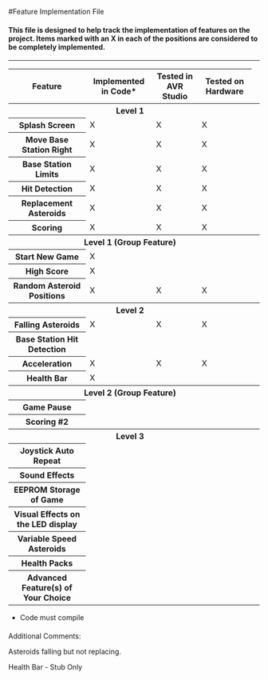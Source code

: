 #Feature Implementation File
#### This file is designed to help track the implementation of features on the project. Items marked with an X in each of the positions are considered to be completely implemented.

***

<table>
	<thead>
		<th>Feature</th>
		<th>Implemented in Code* </th>
		<th>Tested in AVR Studio</th>
		<th>Tested on Hardware</th>
	<thead>
	<tbody>
		<tr>
			<th COLSPAN='4'>Level 1<th>
		</tr>
		<tr>
			<th>Splash Screen</th>
			<td>X</td>
			<td>X</td>
			<td>X</td>
		</tr>
		<tr>
			<th>Move Base Station Right</th>
			<td>X</td>
			<td>X</td>
			<td>X</td>
		</tr>
		<tr>
			<th>Base Station Limits</th>
			<td>X</td>
			<td>X</td>
			<td>X</td>
		</tr>
		<tr>
			<th>Hit Detection</th>
			<td>X</td>
			<td>X</td>
			<td>X</td>
		</tr>
		<tr>
			<th>Replacement Asteroids</th>
			<td>X</td>
			<td>X</td>
			<td>X</td>
		</tr>
		<tr>
			<th>Scoring</th>
			<td>X</td>
			<td>X</td>
			<td>X</td>
		</tr>
		<tr>
			<th COLSPAN='4'>Level 1 (Group Feature)<th>
		</tr>
		<tr>
			<th>Start New Game</th>
			<td>X</td>
			<td></td>
			<td></td>
		</tr>
		<tr>
			<th>High Score</th>
			<td>X</td>
			<td></td>
			<td></td>
		</tr>
		<tr>
			<th>Random Asteroid Positions</th>
			<td>X</td>
			<td>X</td>
			<td>X</td>
		</tr>
		</tr>
		<tr>
			<th COLSPAN='4'>Level 2<th>
		</tr>
		<tr>
			<th>Falling Asteroids</th>
			<td>X</td>
			<td>X</td>
			<td>X</td>
		</tr>
		<tr>
			<th>Base Station Hit Detection</th>
			<td></td>
			<td></td>
			<td></td>
		</tr>
		<tr>
			<th>Acceleration</th>
			<td>X</td>
			<td>X</td>
			<td>X</td>
		</tr>
		<tr>
			<th>Health Bar</th>
			<td>X</td>
			<td></td>
			<td></td>
		</tr>
		<tr>
			<th COLSPAN='4'>Level 2 (Group Feature)<th>
		</tr>
		<tr>
			<th>Game Pause</th>
			<td></td>
			<td></td>
			<td></td>
		</tr>
		<tr>
			<th>Scoring #2</th>
			<td></td>
			<td></td>
			<td></td>
		</tr>
		<tr>
			<th COLSPAN='4'>Level 3<th>
		</tr>
		<tr>
			<th>Joystick Auto Repeat</th>
			<td></td>
			<td></td>
			<td></td>
		</tr>
		<tr>
			<th>Sound Effects</th>
			<td></td>
			<td></td>
			<td></td>
		</tr>
		<tr>
			<th>EEPROM Storage of Game</th>
			<td></td>
			<td></td>
			<td></td>
		</tr>
		<tr>
			<th>Visual Effects on the LED display</th>
			<td></td>
			<td></td>
			<td></td>
		</tr>
		<tr>
			<th>Variable Speed Asteroids</th>
			<td></td>
			<td></td>
			<td></td>
		</tr>
		<tr>
			<th>Health Packs</th>
			<td></td>
			<td></td>
			<td></td>
		</tr>
		<tr>
			<th>Advanced Feature(s) of Your Choice</th>
			<td></td>
			<td></td>
			<td></td>
		</tr>
	</tbody>
</table>


* Code must compile


####
Additional Comments:

Asteroids falling but not replacing.

Health Bar - Stub Only